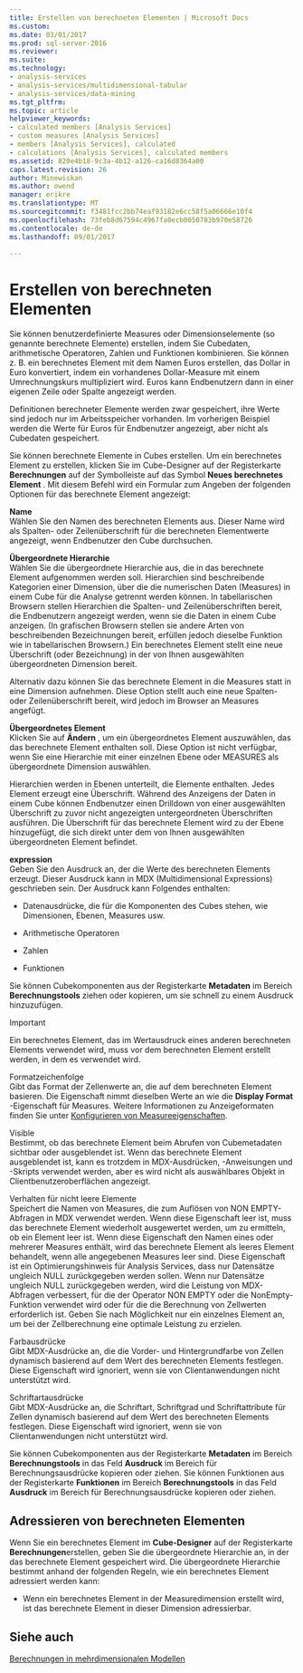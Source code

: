```yaml
---
title: Erstellen von berechneten Elementen | Microsoft Docs
ms.custom: 
ms.date: 03/01/2017
ms.prod: sql-server-2016
ms.reviewer: 
ms.suite: 
ms.technology:
- analysis-services
- analysis-services/multidimensional-tabular
- analysis-services/data-mining
ms.tgt_pltfrm: 
ms.topic: article
helpviewer_keywords:
- calculated members [Analysis Services]
- custom measures [Analysis Services]
- members [Analysis Services], calculated
- calculations [Analysis Services], calculated members
ms.assetid: 820e4b18-9c3a-4b12-a126-ca16d8364a00
caps.latest.revision: 26
author: Minewiskan
ms.author: owend
manager: erikre
ms.translationtype: MT
ms.sourcegitcommit: f3481fcc2bb74eaf93182e6cc58f5a06666e10f4
ms.openlocfilehash: 73feb8d67594c4967fa0ecb0050783b970e58726
ms.contentlocale: de-de
ms.lasthandoff: 09/01/2017

---
```

# <a name="create-calculated-members"></a>Erstellen von berechneten Elementen
  Sie können benutzerdefinierte Measures oder Dimensionselemente (so genannte berechnete Elemente) erstellen, indem Sie Cubedaten, arithmetische Operatoren, Zahlen und Funktionen kombinieren. Sie können z. B. ein berechnetes Element mit dem Namen Euros erstellen, das Dollar in Euro konvertiert, indem ein vorhandenes Dollar-Measure mit einem Umrechnungskurs multipliziert wird. Euros kann Endbenutzern dann in einer eigenen Zeile oder Spalte angezeigt werden.  
  
 Definitionen berechneter Elemente werden zwar gespeichert, ihre Werte sind jedoch nur im Arbeitsspeicher vorhanden. Im vorherigen Beispiel werden die Werte für Euros für Endbenutzer angezeigt, aber nicht als Cubedaten gespeichert.  
  
 Sie können berechnete Elemente in Cubes erstellen. Um ein berechnetes Element zu erstellen, klicken Sie im Cube-Designer auf der Registerkarte **Berechnungen** auf der Symbolleiste auf das Symbol **Neues berechnetes Element** . Mit diesem Befehl wird ein Formular zum Angeben der folgenden Optionen für das berechnete Element angezeigt:  
  
 **Name**  
 Wählen Sie den Namen des berechneten Elements aus. Dieser Name wird als Spalten- oder Zeilenüberschrift für die berechneten Elementwerte angezeigt, wenn Endbenutzer den Cube durchsuchen.  
  
 **Übergeordnete Hierarchie**  
 Wählen Sie die übergeordnete Hierarchie aus, die in das berechnete Element aufgenommen werden soll. Hierarchien sind beschreibende Kategorien einer Dimension, über die die numerischen Daten (Measures) in einem Cube für die Analyse getrennt werden können. In tabellarischen Browsern stellen Hierarchien die Spalten- und Zeilenüberschriften bereit, die Endbenutzern angezeigt werden, wenn sie die Daten in einem Cube anzeigen. (In grafischen Browsern stellen sie andere Arten von beschreibenden Bezeichnungen bereit, erfüllen jedoch dieselbe Funktion wie in tabellarischen Browsern.) Ein berechnetes Element stellt eine neue Überschrift (oder Bezeichnung) in der von Ihnen ausgewählten übergeordneten Dimension bereit.  
  
 Alternativ dazu können Sie das berechnete Element in die Measures statt in eine Dimension aufnehmen. Diese Option stellt auch eine neue Spalten- oder Zeilenüberschrift bereit, wird jedoch im Browser an Measures angefügt.  
  
 **Übergeordnetes Element**  
 Klicken Sie auf **Ändern** , um ein übergeordnetes Element auszuwählen, das das berechnete Element enthalten soll. Diese Option ist nicht verfügbar, wenn Sie eine Hierarchie mit einer einzelnen Ebene oder MEASURES als übergeordnete Dimension auswählen.  
  
 Hierarchien werden in Ebenen unterteilt, die Elemente enthalten. Jedes Element erzeugt eine Überschrift. Während des Anzeigens der Daten in einem Cube können Endbenutzer einen Drilldown von einer ausgewählten Überschrift zu zuvor nicht angezeigten untergeordneten Überschriften ausführen. Die Überschrift für das berechnete Element wird zu der Ebene hinzugefügt, die sich direkt unter dem von Ihnen ausgewählten übergeordneten Element befindet.  
  
 **expression**  
 Geben Sie den Ausdruck an, der die Werte des berechneten Elements erzeugt. Dieser Ausdruck kann in MDX (Multidimensional Expressions) geschrieben sein. Der Ausdruck kann Folgendes enthalten:  
  
-   Datenausdrücke, die für die Komponenten des Cubes stehen, wie Dimensionen, Ebenen, Measures usw.  
  
-   Arithmetische Operatoren  
  
-   Zahlen  
  
-   Funktionen  
  
 Sie können Cubekomponenten aus der Registerkarte **Metadaten** im Bereich **Berechnungstools** ziehen oder kopieren, um sie schnell zu einem Ausdruck hinzuzufügen.  
  
> [!IMPORTANT]  
>  Ein berechnetes Element, das im Wertausdruck eines anderen berechneten Elements verwendet wird, muss vor dem berechneten Element erstellt werden, in dem es verwendet wird.  
  
 Formatzeichenfolge  
 Gibt das Format der Zellenwerte an, die auf dem berechneten Element basieren. Die Eigenschaft nimmt dieselben Werte an wie die **Display Format** -Eigenschaft für Measures. Weitere Informationen zu Anzeigeformaten finden Sie unter [Konfigurieren von Measureeigenschaften](../../analysis-services/multidimensional-models/configure-measure-properties.md).  
  
 Visible  
 Bestimmt, ob das berechnete Element beim Abrufen von Cubemetadaten sichtbar oder ausgeblendet ist. Wenn das berechnete Element ausgeblendet ist, kann es trotzdem in MDX-Ausdrücken, -Anweisungen und -Skripts verwendet werden, aber es wird nicht als auswählbares Objekt in Clientbenutzeroberflächen angezeigt.  
  
 Verhalten für nicht leere Elemente  
 Speichert die Namen von Measures, die zum Auflösen von NON EMPTY-Abfragen in MDX verwendet werden. Wenn diese Eigenschaft leer ist, muss das berechnete Element wiederholt ausgewertet werden, um zu ermitteln, ob ein Element leer ist. Wenn diese Eigenschaft den Namen eines oder mehrerer Measures enthält, wird das berechnete Element als leeres Element behandelt, wenn alle angegebenen Measures leer sind. Diese Eigenschaft ist ein Optimierungshinweis für Analysis Services, dass nur Datensätze ungleich NULL zurückgegeben werden sollen. Wenn nur Datensätze ungleich NULL zurückgegeben werden, wird die Leistung von MDX-Abfragen verbessert, für die der Operator NON EMPTY oder die NonEmpty-Funktion verwendet wird oder für die die Berechnung von Zellwerten erforderlich ist. Geben Sie nach Möglichkeit nur ein einzelnes Element an, um bei der Zellberechnung eine optimale Leistung zu erzielen.  
  
 Farbausdrücke  
 Gibt MDX-Ausdrücke an, die die Vorder- und Hintergrundfarbe von Zellen dynamisch basierend auf dem Wert des berechneten Elements festlegen. Diese Eigenschaft wird ignoriert, wenn sie von Clientanwendungen nicht unterstützt wird.  
  
 Schriftartausdrücke  
 Gibt MDX-Ausdrücke an, die Schriftart, Schriftgrad und Schriftattribute für Zellen dynamisch basierend auf dem Wert des berechneten Elements festlegen. Diese Eigenschaft wird ignoriert, wenn sie von Clientanwendungen nicht unterstützt wird.  
  
 Sie können Cubekomponenten aus der Registerkarte **Metadaten** im Bereich **Berechnungstools** in das Feld **Ausdruck** im Bereich für Berechnungsausdrücke kopieren oder ziehen. Sie können Funktionen aus der Registerkarte **Funktionen** im Bereich **Berechnungstools** in das Feld **Ausdruck** im Bereich für Berechnungsausdrücke kopieren oder ziehen.  
  
## <a name="addressing-calculated-members"></a>Adressieren von berechneten Elementen  
 Wenn Sie ein berechnetes Element im **Cube-Designer** auf der Registerkarte **Berechnungen**erstellen, geben Sie die übergeordnete Hierarchie an, in der das berechnete Element gespeichert wird. Die übergeordnete Hierarchie bestimmt anhand der folgenden Regeln, wie ein berechnetes Element adressiert werden kann:  
  
-   Wenn ein berechnetes Element in der Measuredimension erstellt wird, ist das berechnete Element in dieser Dimension adressierbar.  
  
## <a name="see-also"></a>Siehe auch  
 [Berechnungen in mehrdimensionalen Modellen](../../analysis-services/multidimensional-models/calculations-in-multidimensional-models.md)  
  
  
